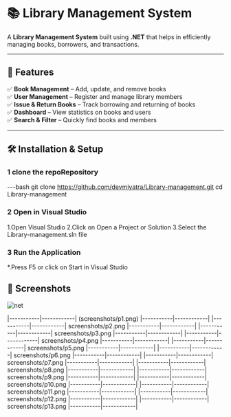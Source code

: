# 📚 Library Management System

A **Library Management System** built using **.NET** that helps in efficiently managing books, borrowers, and transactions.

---

## 🚀 Features  
✅ **Book Management** – Add, update, and remove books  
✅ **User Management** – Register and manage library members  
✅ **Issue & Return Books** – Track borrowing and returning of books  
✅ **Dashboard** – View statistics on books and users  
✅ **Search & Filter** – Quickly find books and members  

---

## 🛠️ Installation & Setup  

### 1 clone the repoRepository
---bash
git clone https://github.com/devmiyatra/Library-management.git
cd Library-management
### 2 Open in Visual Studio
1.Open Visual Studio
2.Click on Open a Project or Solution
3.Select the Library-management.sln file
### 3 Run the Application
*.Press F5 or click on Start in Visual Studio

## 📸 Screenshots
![net](https://github.com/user-attachments/assets/45e7ef0f-0a7f-47ac-ab88-22360bd4121d)

|-----------|------------|
(screenshots/p1.png)
|-----------|------------|
|-----------|------------|
screenshots/p2.png
|-----------|------------|
|-----------|------------|
screenshots/p3.png
|-----------|------------|
|-----------|------------|
screenshots/p4.png
|-----------|------------|
|-----------|------------|
screenshots/p5.png
|-----------|------------|
|-----------|------------|
screenshots/p6.png
|-----------|------------|
|-----------|------------|
screenshots/p7.png
|-----------|------------|
|-----------|------------|
screenshots/p8.png
|-----------|------------|
|-----------|------------|
screenshots/p9.png
|-----------|------------|
|-----------|------------|
screenshots/p10.png
|-----------|------------|
|-----------|------------|
screenshots/p11.png
|-----------|------------|
|-----------|------------|
screenshots/p12.png
|-----------|------------|
|-----------|------------|
screenshots/p13.png
|-----------|------------|

